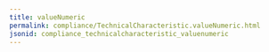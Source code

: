 ```yaml
---
title: valueNumeric
permalink: compliance/TechnicalCharacteristic.valueNumeric.html
jsonid: compliance_technicalcharacteristic_valuenumeric
---
```

